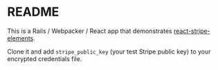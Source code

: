 # README

This is a Rails / Webpacker / React app that demonstrates [react-stripe-elements](https://github.com/stripe/react-stripe-elements).

Clone it and add `stripe_public_key` (your test Stripe public key) to your encrypted credentials file.
